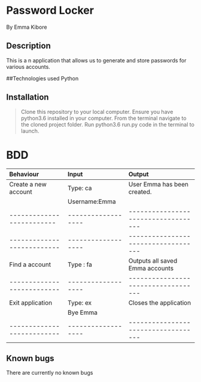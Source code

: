 # Password Locker
By Emma Kibore

## Description
This is a n application that allows us to generate and store passwords for various accounts.

##Technologies used
Python


## Installation
>Clone this repository to your local computer.
>Ensure you have python3.6 installed in your computer.
>From the terminal navigate to the cloned project folder.
>Run python3.6 run.py code in the terminal to launch.


# BDD
| Behaviour                | Input            | Output                            |
| :----------------------- | :-------------   | :---------------------------------|
| Create a new account     | Type: ca         |  User Emma has been created.      |  
|                          | Username:Emma    |                                   |
|------------------------- |------------------|-----------------------------------|                    | | Display account          | Type: da         | Outputs stored accounts           |
|--------------------------|------------------|-----------------------------------|
| Find a account           | Type : fa        | Outputs all saved Emma accounts   |      
|--------------------------|------------------|-----------------------------------|
| Exit application         | Type: ex         | Closes the application            |
|                          | Bye Emma         |                                   |
|--------------------------|------------------|-----------------------------------|

## Known bugs
There are currently no known bugs